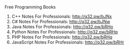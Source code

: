 Free Programming Books

1. C++ Notes For Professionals:         http://q32.pw/bJNx
2. C# Notes For Professionals:          http://q32.pw/bJNw
3. Java Notes For Professionals:        http://q32.pw/bRHo
4. Python Notes For Professionals:      http://q32.pw/bRHp
5. PHP Notes For Professionals:         http://q32.pw/bRHq
6. JavaScript Notes For Professionals:  http://q32.pw/bRHr
